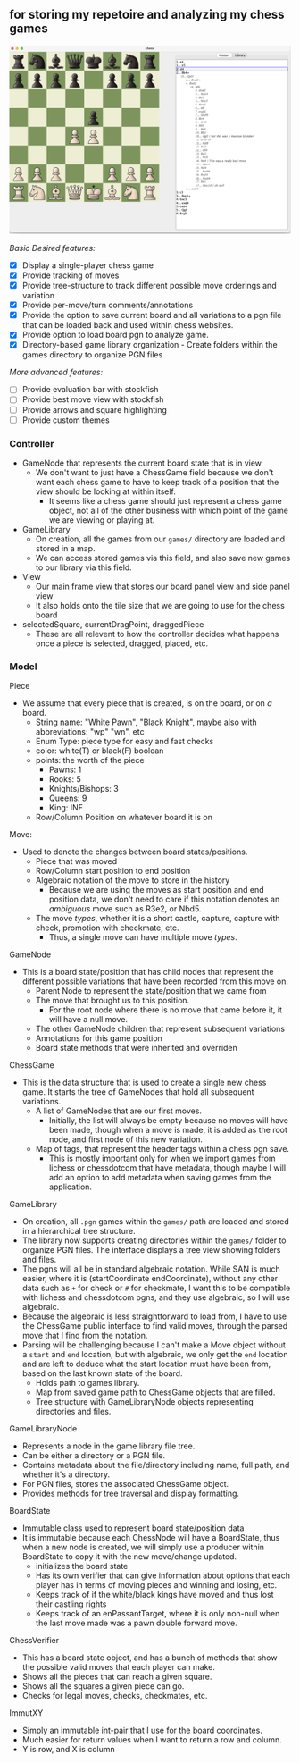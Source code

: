 ## for storing my repetoire and analyzing my chess games

![](resources/img0.png)

*Basic Desired features:*
- [x] Display a single-player chess game
- [x] Provide tracking of moves
- [x] Provide tree-structure to track different possible move orderings and variation
- [x] Provide per-move/turn comments/annotations
- [x] Provide the option to save current board and all variations to a pgn file that can be loaded back and used within chess websites.
- [x] Provide option to load board pgn to analyze game.
- [x] Directory-based game library organization - Create folders within the games directory to organize PGN files

*More advanced features:*
- [ ] Provide evaluation bar with stockfish
- [ ] Provide best move view with stockfish
- [ ] Provide arrows and square highlighting
- [ ] Provide custom themes

### Controller
- GameNode that represents the current board state that is in view.
    - We don't want to just have a ChessGame field because we don't want each chess game to have to keep track of a position that the view should be looking at within itself.
        - It seems like a chess game should just represent a chess game object, not all of the other business with which point of the game we are viewing or playing at.
- GameLibrary
    - On creation, all the games from our `games/` directory are loaded and stored in a map.
    - We can access stored games via this field, and also save new games to our library via this field.
- View
    - Our main frame view that stores our board panel view and side panel view
    - It also holds onto the tile size that we are going to use for the chess board
- selectedSquare, currentDragPoint, draggedPiece
    - These are all relevent to how the controller decides what happens once a piece is selected, dragged, placed, etc.

### Model

Piece
- We assume that every piece that is created, is on the board, or on _a_ board.
    - String name: "White Pawn", "Black Knight", maybe also with abbreviations: "wp" "wn", etc
    - Enum Type: piece type for easy and fast checks
    - color: white(T) or black(F) boolean
    - points: the worth of the piece
        - Pawns: 1
        - Rooks: 5
        - Knights/Bishops: 3
        - Queens: 9
        - King: INF
    - Row/Column Position on whatever board it is on

Move:
- Used to denote the changes between board states/positions.
    - Piece that was moved
    - Row/Column start position to end position
    - Algebraic notation of the move to store in the history
        - Because we are using the moves as start position and end position data, we don't need to care if this notation denotes an _ambiguous_ move such as R3e2, or Nbd5.
    - The move _types_, whether it is a short castle, capture, capture with check, promotion with checkmate, etc.
        - Thus, a single move can have multiple move _types_.

GameNode
- This is a board state/position that has child nodes that represent the different possible variations that have been recorded from this move on.
    - Parent Node to represent the state/position that we came from
    - The move that brought us to this position.
        - For the root node where there is no move that came before it, it will have a null move.
    - The other GameNode children that represent subsequent variations
    - Annotations for this game position
    - Board state methods that were inherited and overriden

ChessGame
- This is the data structure that is used to create a single new chess game. It starts the tree of GameNodes that hold all subsequent variations.
    - A list of GameNodes that are our first moves.
        - Initially, the list will always be empty because no moves will have been made, though when a move is made, it is added as the root node, and first node of this new variation.
    - Map of tags, that represent the header tags within a chess pgn save.
        - This is mostly important only for when we import games from lichess or chessdotcom that have metadata, though maybe I will add an option to add metadata when saving games from the application.

GameLibrary
- On creation, all `.pgn` games within the `games/` path are loaded and stored in a hierarchical tree structure.
- The library now supports creating directories within the `games/` folder to organize PGN files. The interface displays a tree view showing folders and files.
- The pgns will all be in standard algebraic notation. While SAN is much easier, where it is (startCoordinate endCoordinate), without any other data such as `+` for check or `#` for checkmate, I want this to be compatible with lichess and chessdotcom pgns, and they use algebraic, so I will use algebraic.
- Because the algebraic is less straightforward to load from, I have to use the ChessGame public interface to find valid moves, through the parsed move that I find from the notation.
- Parsing will be challenging because I can't make a Move object without a `start` and `end` location, but with algebraic, we only get the `end` location and are left to deduce what the start location must have been from, based on the last known state of the board.
    - Holds path to games library.
    - Map from saved game path to ChessGame objects that are filled.
    - Tree structure with GameLibraryNode objects representing directories and files.

GameLibraryNode
- Represents a node in the game library file tree.
- Can be either a directory or a PGN file.
- Contains metadata about the file/directory including name, full path, and whether it's a directory.
- For PGN files, stores the associated ChessGame object.
- Provides methods for tree traversal and display formatting.

BoardState
- Immutable class used to represent board state/position data
- It is immutable because each ChessNode will have a BoardState, thus when a new node is created, we will simply use a producer within BoardState to copy it with the new move/change updated.
    - initializes the board state
    - Has its own verifier that can give information about options that each player has in terms of moving pieces and winning and losing, etc.
    - Keeps track of if the white/black kings have moved and thus lost their castling rights
    - Keeps track of an enPassantTarget, where it is only non-null when the last move made was a pawn double forward move.


ChessVerifier
- This has a board state object, and has a bunch of methods that show the possible valid moves that each player can make.
- Shows all the pieces that can reach a given square.
- Shows all the squares a given piece can go.
- Checks for legal moves, checks, checkmates, etc.


ImmutXY
- Simply an immutable int-pair that I use for the board coordinates.
- Much easier for return values when I want to return a row and column.
- Y is row, and X is column

